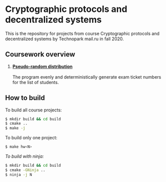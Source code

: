 # Cryptographic protocols and decentralized systems

This is the repository for projects from course Cryptographic protocols and decentralized systems by Technopark mail.ru in fall 2020.

## Coursework overview

1. [**Pseudo-random distribution**](./hw1)</br></br>
The program evenly and deterministically generate exam ticket numbers for the list of students.

## How to build

To build all course projects:

```bash
$ mkdir build && cd build
$ cmake ..
$ make -j
```

To build only one project:
```bash
$ make hw<N>
```

_To build with ninja:_

```bash
$ mkdir build && cd build
$ cmake -GNinja ..
$ ninja -j N
```
